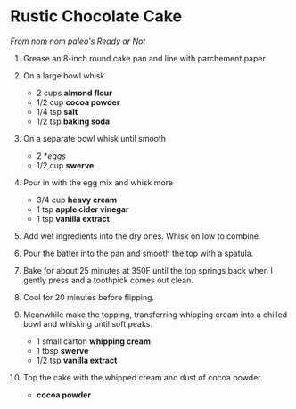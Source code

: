 # Rustic Chocolate Cake

_From nom nom paleo's Ready or Not_

1. Grease an 8-inch round cake pan and line with parchement paper

2. On a large bowl whisk

	- 2 cups **almond flour**
	- 1/2 cup **cocoa powder**
	- 1/4 tsp **salt**
	- 1/2 tsp **baking soda**
	
3. On a separate bowl whisk until smooth

	- 2 **eggs*
	- 1/2 cup **swerve**
	
4. Pour in with the egg mix and whisk more

	- 3/4 cup **heavy cream**
	- 1 tsp **apple cider vinegar**
	- 1 tsp **vanilla extract**
	
5. Add wet ingredients into the dry ones. Whisk on low to combine.

6. Pour the batter into the pan and smooth the top with a spatula.

7. Bake for about 25 minutes at 350F until the top springs back when I gently press and a toothpick comes out clean.

8. Cool for 20 minutes before flipping.

9. Meanwhile make the topping, transferring whipping cream into a chilled bowl and whisking until soft peaks.

	- 1 small carton **whipping cream**
	- 1 tbsp **swerve**
	- 1/2 tsp **vanilla extract**
	
10. Top the cake with the whipped cream and dust of cocoa powder.

	- **cocoa powder**
